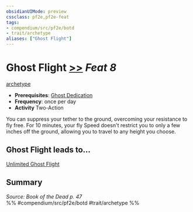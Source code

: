 ```yaml
---
obsidianUIMode: preview
cssclass: pf2e,pf2e-feat
tags:
- compendium/src/pf2e/botd
- trait/archetype
aliases: ["Ghost Flight"]
---
```

# Ghost Flight  [>>](chapter-9-playing-the-game.md#Actions "Two-Action") *Feat 8*  
[archetype](archetype.md "Archetype Feat Trait")  

- **Prerequisites**: [Ghost Dedication](ghost-dedication-botd.md)
- **Frequency**: once per day
- **Activity** Two-Action

You can suppress your tether to the ground, overcoming your resistance to fly free. For 10 minutes, your fly Speed doesn't restrict you to only a few inches off the ground, allowing you to travel to any height you choose.

## Ghost Flight leads to...

[Unlimited Ghost Flight](unlimited-ghost-flight-botd.md)

## Summary

*Source: Book of the Dead p. 47*  
%% #compendium/src/pf2e/botd #trait/archetype %%